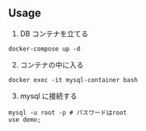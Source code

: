 ## Usage

1. DB コンテナを立てる

```
docker-compose up -d
```

2. コンテナの中に入る

```
docker exec -it mysql-container bash
```

3. mysql に接続する

```
mysql -u root -p # パスワードはroot
use demo;
```
